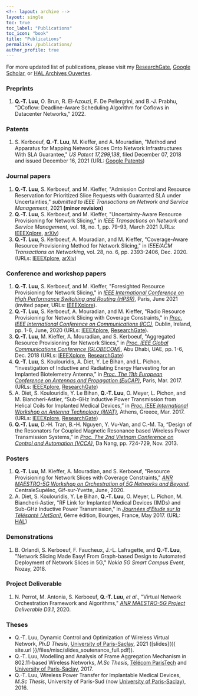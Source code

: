 ```yaml
---
<!-- layout: archive -->
layout: single
toc: true
toc_label: "Publications"
toc_icon: "book"
title: "Publications"
permalink: /publications/ 
author_profile: true
---
```


<!-- classes: wide -->
<!--******************************************** -->


For more updated list of publications, please visit my [ResearchGate](https://www.researchgate.net/profile/Quang_Trung_Luu), [Google Scholar](https://scholar.google.fr/citations?user=GqQcLAIAAAAJ&hl=fr), or [HAL Archives Ouvertes](https://cv.archives-ouvertes.fr/quang-trung-luu).

### Preprints
1. **Q.-T. Luu**, O. Brun, R. El-Azouzi, F. De Pellergrini, and B.-J. Prabhu, “DCoflow: Deadline-Aware Scheduling Algorithm for Coflows in Datacenter Networks," 2022.


### Patents
1.  S. Kerboeuf, **Q.-T. Luu**, M. Kieffer, and A. Mouradian, "Method and Apparatus for Mapping Network Slices Onto Network Infrastructures With SLA Guarantee," *US Patent 17,299,138*, filed December 07, 2018 and issued December 16, 2021 (URL: [Google Patents](https://patents.google.com/patent/US20210392040A1/en))

### Journal papers
1. **Q.-T. Luu**, S. Kerboeuf, and M. Kieffer, "Admission Control and Resource Reservation for Prioritized Slice Requests with Guaranted SLA under Uncertainties," *submitted to IEEE Transactions on Network and Service Management*, 2021 **(minor revision)**
1. **Q.-T. Luu**, S. Kerboeuf, and M. Kieffer, "Uncertainty-Aware Resource Provisioning for Network Slicing," in *IEEE Transactions on Network and Service Management*, vol. 18, no. 1, pp. 79-93, March 2021 (URLs: [IEEEXplore](https://ieeexplore.ieee.org/document/9351563), [arXiv](https://arxiv.org/abs/2006.01104))
1. **Q.-T. Luu**, S. Kerboeuf, A. Mouradian, and M. Kieffer, "Coverage-Aware Resource Provisioning Method for Network Slicing," in *IEEE/ACM Transactions on Networking*, vol. 28, no. 6, pp. 2393-2406, Dec. 2020. (URLs: [IEEEXplore](https://ieeexplore.ieee.org/document/9187556/), [arXiv](https://arxiv.org/abs/1907.09211v3))

### Conference and workshop papers
1. **Q.-T. Luu**, S. Kerboeuf, and M. Kieffer, "Foresighted Resource Provisioning for Network Slicing," in [*IEEE International Conference on High Performance Switching and Routing (HPSR)*](https://hpsr2021.ieee-hpsr.org/), Paris, June 2021 (invited paper, URLs: [IEEEXplore](https://ieeexplore.ieee.org/document/9481832)).
1. **Q.-T. Luu**, S. Kerboeuf, A. Mouradian, and M. Kieffer, "Radio Resource Provisioning for Network Slicing with Coverage Constraints," in [*Proc. IEEE International Conference on Communications (ICC)*](https://icc2020.ieee-icc.org/), Dublin, Ireland, pp. 1-6, June, 2020 (URLs: [IEEEXplore](https://ieeexplore.ieee.org/document/9148897), [ResearchGate](https://www.researchgate.net/publication/339953472_Radio_Resource_Provisioning_for_Network_Slicing_with_Coverage_Constraints)).
1. **Q.-T. Luu**, M. Kieffer, A. Mouradian, and S. Kerboeuf, "Aggregated Resource Provisioning for Network Slices," in [*Proc. IEEE Global Communications Conference (GLOBECOM)*](http://globecom2018.ieee-globecom.org/), Abu Dhabi, UAE, pp. 1-6, Dec. 2018 (URLs: [IEEEXplore](https://ieeexplore.ieee.org/abstract/document/8648039), [ResearchGate](https://www.researchgate.net/publication/326572089_Aggregated_Resource_Provisioning_for_Network_Slices))
1. **Q.-T. Luu**, S. Koulouridis, A. Diet, Y. Le Bihan, and L. Pichon, “Investigation of Inductive and Radiating Energy Harvesting for an Implanted Biotelemetry Antenna,” in [*Proc. The 11th European Conference on Antennas and Propagation (EuCAP)*](http://www.eucap2017.org/), Paris, Mar. 2017. (URLs: [IEEEXplore](https://ieeexplore.ieee.org/document/7928620/), [ResearchGate](https://www.researchgate.net/profile/Quang_Trung_Luu/publication/317039300_Investigation_of_Inductive_and_Radiating_Energy_Harvesting_for_an_Implanted_Biotelemetry_Antenna/links/59df6d24aca27258f7d789e6/Investigation-of-Inductive-and-Radiating-Energy-Harvesting-for-an-Implanted-Biotelemetry-Antenna.pdf))
1. A. Diet, S. Koulouridis, Y. Le Bihan, **Q.-T. Luu**, O. Meyer, L. Pichon, and M. Biancheri-Astier, “Sub-GHz Inductive Power Transmission from Helical Coils for Implanted Medical Devices,” in [*Proc. IEEE International Workshop on Antenna Technology (iWAT)*](http://www.iwat2017.org/), Athens, Greece, Mar. 2017. (URLs: [IEEEXplore](https://ieeexplore.ieee.org/document/7915348/), [ResearchGate](https://www.researchgate.net/profile/Quang_Trung_Luu/publication/316611772_Sub-GHz_inductive_power_transmission_from_helical_coils_for_implanted_medical_devices/links/59df6d25aca27258f7d789e7/Sub-GHz-inductive-power-transmission-from-helical-coils-for-implanted-medical-devices.pdf))
1. **Q.-T. Luu**, D.-H. Tran, B.-H. Nguyen, Y. Vu-Van, and C.-M. Ta, “Design of the Resonators for Coupled Magnetic Resonance based Wireless Power Transmission Systems,” in [*Proc. The 2nd Vietnam Conference on Control and Automation (VCCA)*](https://sites.google.com/site/vcca2013/home), Da Nang, pp. 724-729, Nov. 2013.

<!-- ### Invited papers
1. **Q.-T. Luu**, S. Koulouridis, A. Diet, Y. Le Bihan, and L. Pichon, “Inductive and Radiating Energy Harvesting for an Implanted Biotelemetry Antenna,” in [*Proc. IEEE International Workshop on Antenna Technology (iWAT)*](http://www.iwat2017.org/), Athens, Greece, Mar. 2017.
-->
### Posters
1. **Q.-T. Luu**, M. Kieffer, A. Mouradian, and S. Kerboeuf, "Resource Provisioning for Network Slices with Coverage Constraints," [*ANR MAESTRO-5G Workshop on Orchestration of 5G Networks and Beyond*](https://orch5g.roc.cnam.fr/), CentraleSupélec, Gif-sur-Yvette, June, 2020.
1. A. Diet, S. Koulouridis, Y. Le Bihan, **Q.-T. Luu**, O. Meyer, L. Pichon, M. Biancheri-Astier, "RF Link for Implanted Medical Devices (IMDs) and Sub-GHz Inductive Power Transmission," in [*Journées d’Etude sur la Télésanté (JetSan)*](https://jetsan2017.sciencesconf.org/program), 6ème édition, Bourges, France, May 2017. (URL: [HAL](https://hal.archives-ouvertes.fr/hal-01692423/))

<!-- 2. **Q.-T. Luu**, S. Kerboeuf, A. Mouradian, and M. Kieffer, "Towards Green Computing for Next Generation Mobile Net-works: A Resource Provisioning Method for 5G," in *Global Young Vietnamese Scholars Forum (GYVSF)*, Hanoi, Vietnam, Dec. 2019. -->

### Demonstrations
1. B. Orlandi, S. Kerboeuf, F. Faucheux, J.-L. Lafragette, and **Q.-T. Luu**, "Network Slicing Made Easy! From Graph-based Design to Automated Deployment of Network Slices in 5G," *Nokia 5G Smart Campus Event*, Nozay, 2018.

### Project Deliverable
1. N. Perrot, M. Antonia, S. Kerboeuf, **Q.-T. Luu**, *et al*., "Virtual Network Orchestration Framework and Algorithms," [*ANR MAESTRO-5G Project*](https://maestro5g.roc.cnam.fr/) *Deliverable D3.1*, 2020.

### Theses
* Q.-T. Luu, Dynamic Control and Optimization of Wireless Virtual Network, *Ph.D Thesis*, [University of Paris-Saclay](https://www.universite-paris-saclay.fr/), 2021 ([slides]({{ site.url }}/files/misc/slides_soutenance_full.pdf)).
* Q.-T. Luu, Modelling and Analysis of Frame Aggregation Mechanism in 802.11-based Wireless Networks, *M.Sc Thesis*, [Télécom ParisTech](https://www.telecom-paris.fr/) and [University of Paris-Saclay](https://www.universite-paris-saclay.fr/), 2017.
* Q.-T. Luu, Wireless Power Transfer for Implantable Medical Devices, *M.Sc Thesis*, University of Paris-Sud (now [University of Paris-Saclay](https://www.universite-paris-saclay.fr/)), 2016.
